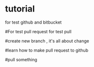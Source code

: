 # tutorial
for test github and bitbucket

#For test pull request
for test pull

#create new branch , it's all about change

#learn how to make pull request to github

#pull something